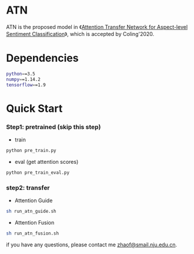 # ATN
ATN is the proposed model in 《[Attention Transfer Network for Aspect-level Sentiment Classification](https://arxiv.org/pdf/2010.12156.pdf)》, which is accepted by Coling'2020.

# Dependencies

```bash
python==3.5
numpy==1.14.2
tensorflow==1.9
```
# Quick Start

### Step1: pretrained (skip this step)
- train
```bash
python pre_train.py
```
- eval (get attention scores)
```bash
python pre_train_eval.py
```
### step2: transfer
- Attention Guide

```bash
sh run_atn_guide.sh
```

- Attention Fusion
```bash
sh run_atn_fusion.sh
```

if you have any questions, please contact me zhaof@smail.nju.edu.cn.
